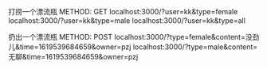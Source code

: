 打捞一个漂流瓶
METHOD: GET
localhost:3000/?user=kk&type=female
localhost:3000/?user=kk&type=male
localhost:3000/?user=kk&type=all

扔出一个漂流瓶
METHOD: POST
localhost:3000/?type=female&content=没劲儿&time=1619539684659&owner=pzj
localhost:3000/?type=male&content=无聊&time=1619539684659&owner=pzj
